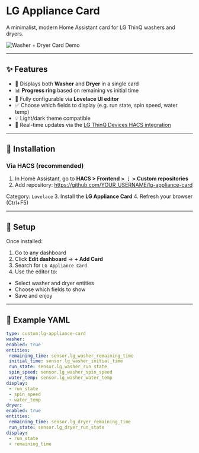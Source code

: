 # LG Appliance Card

A minimalist, modern Home Assistant card for LG ThinQ washers and dryers.

![Washer + Dryer Card Demo](https://your-screenshot-url-here.com) <!-- Optional GIF or PNG -->

---

## ✨ Features

- 🧺 Displays both **Washer** and **Dryer** in a single card
- 📊 **Progress ring** based on remaining vs initial time
- 🔧 Fully configurable via **Lovelace UI editor**
- ✅ Choose which fields to display (e.g. run state, spin speed, water temp)
- 💡 Light/dark theme compatible
- 🔄 Real-time updates via the [LG ThinQ Devices HACS integration](https://github.com/ollo69/ha-smartthinq-sensors)

---

## 🚀 Installation

### Via HACS (recommended)

1. In Home Assistant, go to **HACS > Frontend > ⋮ > Custom repositories**
2. Add repository:  https://github.com/YOUR_USERNAME/lg-appliance-card

Category: `Lovelace`
3. Install the **LG Appliance Card**
4. Refresh your browser (Ctrl+F5)

---

## 🧰 Setup

Once installed:

1. Go to any dashboard
2. Click **Edit dashboard** → **+ Add Card**
3. Search for `LG Appliance Card`
4. Use the editor to:
- Select washer and dryer entities
- Choose which fields to show
- Save and enjoy

---

## 🧪 Example YAML

```yaml
type: custom:lg-appliance-card
washer:
enabled: true
entities:
 remaining_time: sensor.lg_washer_remaining_time
 initial_time: sensor.lg_washer_initial_time
 run_state: sensor.lg_washer_run_state
 spin_speed: sensor.lg_washer_spin_speed
 water_temp: sensor.lg_washer_water_temp
display:
 - run_state
 - spin_speed
 - water_temp
dryer:
enabled: true
entities:
 remaining_time: sensor.lg_dryer_remaining_time
 run_state: sensor.lg_dryer_run_state
display:
 - run_state
 - remaining_time